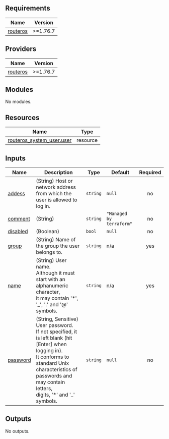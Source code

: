 <!-- BEGIN_TF_DOCS -->
## Requirements

| Name | Version |
|------|---------|
| <a name="requirement_routeros"></a> [routeros](#requirement\_routeros) | >=1.76.7 |

## Providers

| Name | Version |
|------|---------|
| <a name="provider_routeros"></a> [routeros](#provider\_routeros) | >=1.76.7 |

## Modules

No modules.

## Resources

| Name | Type |
|------|------|
| [routeros_system_user.user](https://registry.terraform.io/providers/terraform-routeros/routeros/latest/docs/resources/system_user) | resource |

## Inputs

| Name | Description | Type | Default | Required |
|------|-------------|------|---------|:--------:|
| <a name="input_addess"></a> [addess](#input\_addess) | (String) Host or network address from which the user is allowed to log in. | `string` | `null` | no |
| <a name="input_comment"></a> [comment](#input\_comment) | (String) | `string` | `"Managed by terraform"` | no |
| <a name="input_disabled"></a> [disabled](#input\_disabled) | (Boolean) | `bool` | `null` | no |
| <a name="input_group"></a> [group](#input\_group) | (String) Name of the group the user belongs to. | `string` | n/a | yes |
| <a name="input_name"></a> [name](#input\_name) | (String) User name. <br/>    Although it must start with an alphanumeric character, <br/>    it may contain '*', '\_', '.' and '@' symbols. | `string` | n/a | yes |
| <a name="input_password"></a> [password](#input\_password) | (String, Sensitive) User password. <br/>    If not specified, it is left blank (hit [Enter] when logging in).<br/>    It conforms to standard Unix characteristics of passwords and may contain letters, <br/>    digits, '*' and '\_' symbols. | `string` | `null` | no |

## Outputs

No outputs.
<!-- END_TF_DOCS -->